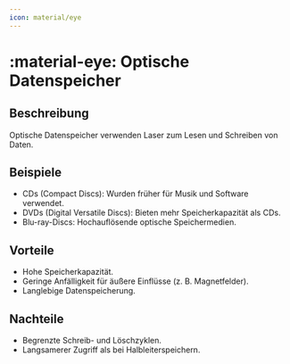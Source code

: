 ```yaml
---
icon: material/eye
---
```

# :material-eye: Optische Datenspeicher

## Beschreibung 
Optische Datenspeicher verwenden Laser zum Lesen und Schreiben von Daten.

## Beispiele
- CDs (Compact Discs): Wurden früher für Musik und Software verwendet.
- DVDs (Digital Versatile Discs): Bieten mehr Speicherkapazität als CDs.
- Blu-ray-Discs: Hochauflösende optische Speichermedien.

## Vorteile
- Hohe Speicherkapazität.
- Geringe Anfälligkeit für äußere Einflüsse (z. B. Magnetfelder).
- Langlebige Datenspeicherung.

## Nachteile
- Begrenzte Schreib- und Löschzyklen.
- Langsamerer Zugriff als bei Halbleiterspeichern.